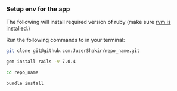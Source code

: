 ### Setup env for the app

The following will install required version of ruby (make sure [rvm is installed](https://rvm.io/rvm/install).)

Run the following commands to in your terminal:

```bash
git clone git@github.com:JuzerShakir/repo_name.git

gem install rails -v 7.0.4

cd repo_name

bundle install
```
